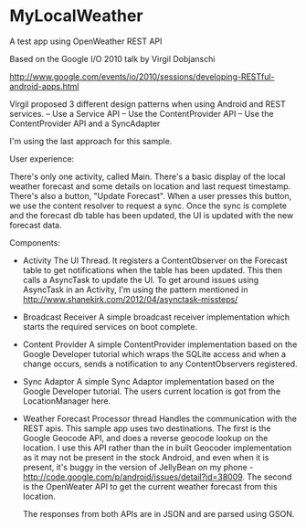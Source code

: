 MyLocalWeather
==============

A test app using OpenWeather REST API

Based on the Google I/O 2010 talk by Virgil Dobjanschi

http://www.google.com/events/io/2010/sessions/developing-RESTful-android-apps.html

Virgil proposed 3 different design patterns when using Android and REST services.
– Use a Service API
– Use the ContentProvider API
– Use the ContentProvider API and a SyncAdapter

I'm using the last approach for this sample.  

User experience:

There's only one activity, called Main.  There's a basic display of the local
weather forecast and some details on location and last request timestamp.  There's
also a button, "Update Forecast".  When a user presses this button, we use the
content resolver to request a sync.  Once the sync is complete and the forecast
db table has been updated, the UI is updated with the new forecast data.

Components:

- Activity
  The UI Thread.  It registers a ContentObserver on the Forecast table to get
  notifications when the table has been updated.  This then calls a AsyncTask
  to update the UI.  To get around issues using AsyncTask in an Activity, I'm
  using the pattern mentioned in http://www.shanekirk.com/2012/04/asynctask-missteps/ 
- Broadcast Receiver
  A simple broadcast receiver implementation which starts the required services
  on boot complete.
- Content Provider
  A simple ContentProvider implementation based on the Google Developer tutorial
  which wraps the SQLite access and when a change occurs, sends a notification to
  any ContentObservers registered.
- Sync Adaptor
  A simple Sync Adaptor implementation based on the Google Developer tutorial.  The
  users current location is got from the LocationManager here.
- Weather Forecast Processor thread
  Handles the communication with the REST apis.  This sample app uses two destinations.
  The first is the Google Geocode API, and does a reverse geocode lookup on the location.
  I use this API rather than the in built Geocoder implementation as it may not be
  present in the stock Android, and even when it is present, it's buggy in the version
  of JellyBean on my phone - http://code.google.com/p/android/issues/detail?id=38009.
  The second is the OpenWeater API to get the current weather forecast from this location.
  
  The responses from both APIs are in JSON and are parsed using GSON.
